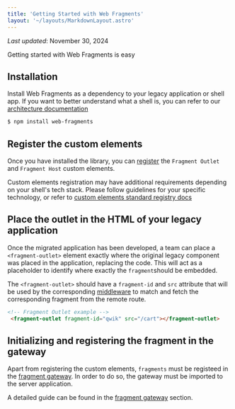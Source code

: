 ```yaml
---
title: 'Getting Started with Web Fragments'
layout: '~/layouts/MarkdownLayout.astro'
---
```


_Last updated_: November 30, 2024

Getting started with Web Fragments is easy

## Installation

Install Web Fragments as a dependency to your legacy application or shell app. If you want to better understand what a shell is, you can refer to our [architecture documentation](../architecture/architecture)

```bash
$ npm install web-fragments
```

## Register the custom elements

Once you have installed the library, you can [register](./elements/#register-the-custom-elements) the `Fragment Outlet` and `Fragment Host` custom elements.

Custom elements registration may have additional requirements depending on your shell's tech stack. Please follow guidelines for your specific technology, or refer to [custom elements standard registry docs](https://developer.mozilla.org/en-US/docs/Web/API/CustomElementRegistry)

## Place the outlet in the HTML of your legacy application

Once the migrated application has been developed, a team can place a `<fragment-outlet>` element exactly where the original legacy component was placed in the application, replacing the code. This will act as a placeholder to identify where exactly the `fragment`should be embedded. 

The `<fragment-outlet>` should have a `fragment-id` and `src` attribute that will be used by the corresponding [middleware](./middleware) to match and fetch the corresponding fragment from the remote route.

```html
<!-- Fragment Outlet example -->
 <fragment-outlet fragment-id="qwik" src="/cart"></fragment-outlet>
```

## Initializing and registering the fragment in the gateway

Apart from registering the custom elements, `fragments` must be registeed in the [fragment gateway](./gateway). In order to do so, the gateway must be imported to the server application.

A detailed guide can be found in the [fragment gateway](./gateway) section.
